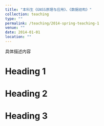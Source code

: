 ```yaml
---
title: "本科生《GNSS原理与应用》、《数据结构》"
collection: teaching
type: ""
permalink: /teaching/2014-spring-teaching-1
venue: ""
date: 2014-01-01
location: ""
---
```


具体描述内容

Heading 1
======

Heading 2
======

Heading 3
======